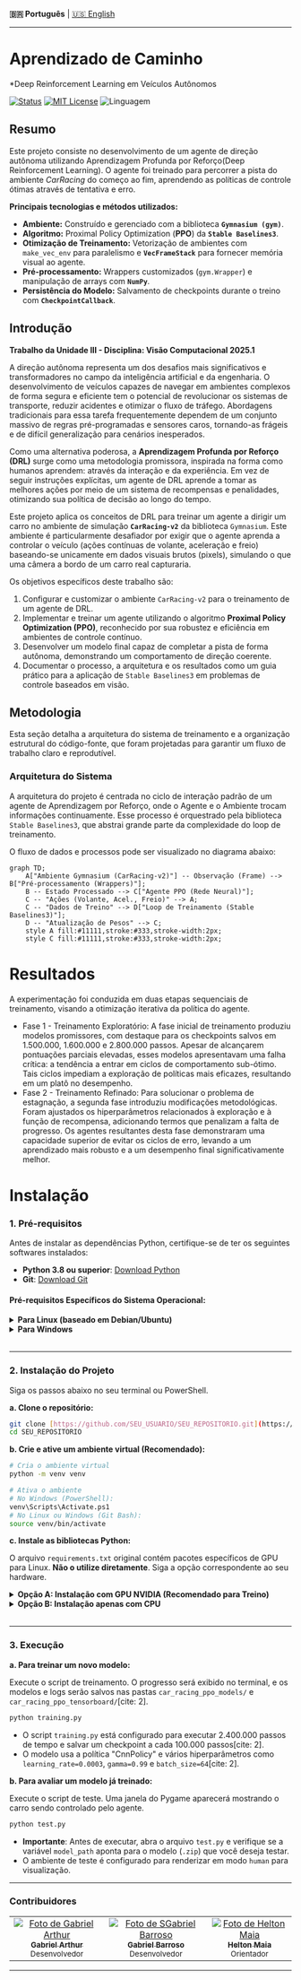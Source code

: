 **🇧🇷 Português** | [🇺🇸 English](README.en.md)
***

# Aprendizado de Caminho
*Deep Reinforcement Learning em Veículos Autônomos

[![Status](https://github.com/barrosocode/car_training/actions/workflows/blank.yml/badge.svg)](https://github.com/barrosocode/car_training/actions/workflows/blank.yml) [![MIT License](https://img.shields.io/badge/License-MIT-yellow.svg)](https://github.com/barrosocode/car_training/blob/main/LICENSE) ![Linguagem](https://img.shields.io/github/languages/top/barrosocode/car_training)

## Resumo

Este projeto consiste no desenvolvimento de um agente de direção autônoma utilizando Aprendizagem Profunda por Reforço(Deep Reinforcement Learning). O agente foi treinado para percorrer a pista do ambiente *CarRacing* do começo ao fim, aprendendo as políticas de controle ótimas através de tentativa e erro.

**Principais tecnologias e métodos utilizados:**

* **Ambiente:** Construído e gerenciado com a biblioteca **`Gymnasium (gym)`**.
* **Algoritmo:** Proximal Policy Optimization (**PPO**) da **`Stable Baselines3`**.
* **Otimização de Treinamento:** Vetorização de ambientes com `make_vec_env` para paralelismo e **`VecFrameStack`** para fornecer memória visual ao agente.
* **Pré-processamento:** Wrappers customizados (`gym.Wrapper`) e manipulação de arrays com **`NumPy`**.
* **Persistência do Modelo:** Salvamento de checkpoints durante o treino com **`CheckpointCallback`**.

## Introdução
**Trabalho da Unidade III - Disciplina: Visão Computacional 2025.1**

A direção autônoma representa um dos desafios mais significativos e transformadores no campo da inteligência artificial e da engenharia. O desenvolvimento de veículos capazes de navegar em ambientes complexos de forma segura e eficiente tem o potencial de revolucionar os sistemas de transporte, reduzir acidentes e otimizar o fluxo de tráfego. Abordagens tradicionais para essa tarefa frequentemente dependem de um conjunto massivo de regras pré-programadas e sensores caros, tornando-as frágeis e de difícil generalização para cenários inesperados.

Como uma alternativa poderosa, a **Aprendizagem Profunda por Reforço (DRL)** surge como uma metodologia promissora, inspirada na forma como humanos aprendem: através da interação e da experiência. Em vez de seguir instruções explícitas, um agente de DRL aprende a tomar as melhores ações por meio de um sistema de recompensas e penalidades, otimizando sua política de decisão ao longo do tempo.

Este projeto aplica os conceitos de DRL para treinar um agente a dirigir um carro no ambiente de simulação **`CarRacing-v2`** da biblioteca `Gymnasium`. Este ambiente é particularmente desafiador por exigir que o agente aprenda a controlar o veículo (ações contínuas de volante, aceleração e freio) baseando-se unicamente em dados visuais brutos (pixels), simulando o que uma câmera a bordo de um carro real capturaria.

Os objetivos específicos deste trabalho são:
1.  Configurar e customizar o ambiente `CarRacing-v2` para o treinamento de um agente de DRL.
2.  Implementar e treinar um agente utilizando o algoritmo **Proximal Policy Optimization (PPO)**, reconhecido por sua robustez e eficiência em ambientes de controle contínuo.
3.  Desenvolver um modelo final capaz de completar a pista de forma autônoma, demonstrando um comportamento de direção coerente.
4.  Documentar o processo, a arquitetura e os resultados como um guia prático para a aplicação de `Stable Baselines3` em problemas de controle baseados em visão.

## Metodologia

Esta seção detalha a arquitetura do sistema de treinamento e a organização estrutural do código-fonte, que foram projetadas para garantir um fluxo de trabalho claro e reprodutível.

### Arquitetura do Sistema

A arquitetura do projeto é centrada no ciclo de interação padrão de um agente de Aprendizagem por Reforço, onde o Agente e o Ambiente trocam informações continuamente. Esse processo é orquestrado pela biblioteca `Stable Baselines3`, que abstrai grande parte da complexidade do loop de treinamento.

O fluxo de dados e processos pode ser visualizado no diagrama abaixo:

````mermaid
graph TD;
    A["Ambiente Gymnasium (CarRacing-v2)"] -- Observação (Frame) --> B["Pré-processamento (Wrappers)"];
    B -- Estado Processado --> C["Agente PPO (Rede Neural)"];
    C -- "Ações (Volante, Acel., Freio)" --> A;
    C -- "Dados de Treino" --> D["Loop de Treinamento (Stable Baselines3)"];
    D -- "Atualização de Pesos" --> C;
    style A fill:#11111,stroke:#333,stroke-width:2px;
    style C fill:#11111,stroke:#333,stroke-width:2px;
````


# Resultados
A experimentação foi conduzida em duas etapas sequenciais de treinamento, visando a otimização iterativa da política do agente.
- Fase 1 - Treinamento Exploratório: A fase inicial de treinamento produziu modelos promissores, com destaque para os checkpoints salvos em 1.500.000, 1.600.000 e 2.800.000 passos. Apesar de alcançarem pontuações parciais elevadas, esses modelos apresentavam uma falha crítica: a tendência a entrar em ciclos de comportamento sub-ótimo. Tais ciclos impediam a exploração de políticas mais eficazes, resultando em um platô no desempenho.
- Fase 2 - Treinamento Refinado: Para solucionar o problema de estagnação, a segunda fase introduziu modificações metodológicas. Foram ajustados os hiperparâmetros relacionados à exploração e à função de recompensa, adicionando termos que penalizam a falta de progresso. Os agentes resultantes desta fase demonstraram uma capacidade superior de evitar os ciclos de erro, levando a um aprendizado mais robusto e a um desempenho final significativamente melhor.

# Instalação
### 1. Pré-requisitos

Antes de instalar as dependências Python, certifique-se de ter os seguintes softwares instalados:

* **Python 3.8 ou superior**: [Download Python](https://www.python.org/downloads/)
* **Git**: [Download Git](https://git-scm.com/downloads/)

#### **Pré-requisitos Específicos do Sistema Operacional:**

<details>
<summary><strong>Para Linux (baseado em Debian/Ubuntu)</strong></summary>

Você precisará das ferramentas de compilação essenciais e da biblioteca SWIG, que são dependências para o ambiente `CarRacing`.

```bash
sudo apt-get update
sudo apt-get install -y build-essential swig
```
</details>

<details>
<summary><strong>Para Windows</strong></summary>

A instalação no Windows requer algumas ferramentas de compilação C++ para a biblioteca `Box2D`.

1.  **Microsoft C++ Build Tools**:
    * Faça o download do [Visual Studio Installer](https://visualstudio.microsoft.com/visual-cpp-build-tools/).
    * Execute o instalador e, na aba "Cargas de Trabalho", selecione a opção **"Desenvolvimento para desktop com C++"**.
    * Prossiga com a instalação.

2.  **SWIG**:
    * Faça o download do **SWIG for Windows** (procure por `swigwin`) no [site oficial](http://swig.org/download.html).
    * Descompacte o arquivo (ex: em `C:\swigwin`).
    * Adicione a pasta descompactada ao **PATH** do seu sistema para que o `pip` possa encontrá-la.
        * Pesquise por "Editar as variáveis de ambiente do sistema" no Windows.
        * Clique em "Variáveis de Ambiente...".
        * Na seção "Variáveis do sistema", selecione a variável `Path` e clique em "Editar".
        * Clique em "Novo" e adicione o caminho para a pasta do SWIG (ex: `C:\swigwin`).
</details>
<br>

---

### 2. Instalação do Projeto

Siga os passos abaixo no seu terminal ou PowerShell.

**a. Clone o repositório:**
```bash
git clone [https://github.com/SEU_USUARIO/SEU_REPOSITORIO.git](https://github.com/SEU_USUARIO/SEU_REPOSITORIO.git)
cd SEU_REPOSITORIO
```

**b. Crie e ative um ambiente virtual (Recomendado):**
```bash
# Cria o ambiente virtual
python -m venv venv

# Ativa o ambiente
# No Windows (PowerShell):
venv\Scripts\Activate.ps1
# No Linux ou Windows (Git Bash):
source venv/bin/activate
```

**c. Instale as bibliotecas Python:**

O arquivo `requirements.txt` original contém pacotes específicos de GPU para Linux. **Não o utilize diretamente**. Siga a opção correspondente ao seu hardware.

<details>
<summary><strong>Opção A: Instalação com GPU NVIDIA (Recomendado para Treino)</strong></summary>

Esta opção utiliza a aceleração da sua placa de vídeo NVIDIA para um treinamento muito mais rápido.

1.  **Instale o PyTorch com suporte a CUDA:**
    Visite o [site oficial do PyTorch](https://pytorch.org/get-started/locally/) para obter o comando de instalação exato para sua versão do CUDA. Para CUDA 12.1, o comando geralmente é:
    ```bash
    pip install torch torchvision torchaudio --index-url [https://download.pytorch.org/whl/cu121](https://download.pytorch.org/whl/cu121)
    ```

2.  **Instale as outras dependências:**
    ```bash
    pip install stable_baselines3[extra] gymnasium[box2d] tensorboard
    ```
    * `stable_baselines3[extra]` instala a biblioteca com suas dependências comuns.
    * `gymnasium[box2d]` garante a instalação correta do ambiente `CarRacing`.

</details>

<details>
<summary><strong>Opção B: Instalação apenas com CPU</strong></summary>

Use esta opção se você não tem uma placa de vídeo NVIDIA ou não deseja configurar o CUDA. O treinamento será significativamente mais lento.

1.  **Instale a versão CPU do PyTorch:**
    ```bash
    pip install torch torchvision torchaudio
    ```

2.  **Instale as outras dependências:**
    ```bash
    pip install stable_baselines3[extra] gymnasium[box2d] tensorboard
    ```
</details>
<br>

---

### 3. Execução

**a. Para treinar um novo modelo:**

Execute o script de treinamento. O progresso será exibido no terminal, e os modelos e logs serão salvos nas pastas `car_racing_ppo_models/` e `car_racing_ppo_tensorboard/`[cite: 2].
```bash
python training.py
```
* O script `training.py` está configurado para executar 2.400.000 passos de tempo e salvar um checkpoint a cada 100.000 passos[cite: 2].
* O modelo usa a política "CnnPolicy" e vários hiperparâmetros como `learning_rate=0.0003`, `gamma=0.99` e `batch_size=64`[cite: 2].

**b. Para avaliar um modelo já treinado:**

Execute o script de teste. Uma janela do Pygame aparecerá mostrando o carro sendo controlado pelo agente.
```bash
python test.py
```
* **Importante**: Antes de executar, abra o arquivo `test.py` e verifique se a variável `model_path` aponta para o modelo (`.zip`) que você deseja testar.
* O ambiente de teste é configurado para renderizar em modo `human` para visualização.

---

### Contribuidores

<table>
  <tr>
    <td align="center">
      <a href="https://github.com/Ag0ds"><img src="https://github.com/Ag0ds.png?size=100" alt="Foto de Gabriel Arthur"/><br/><sub><b>Gabriel Arthur</b></sub></a><br/><sub>Desenvolvedor</sub>
    </td>
    <td align="center">
        <a href="https://github.com/barrosocode"><img src="https://github.com/barrosocode.png?size=100" alt="Foto de SGabriel Barroso"/><br/><sub><b>Gabriel Barroso</b></sub></a><br/><sub>Desenvolvedor</sub>
    </td>
    <td align="center">
        <a href="https://github.com/heltonmaia"><img src="https://github.com/heltonmaia.png?size=100" alt="Foto de Helton Maia"/><br/><sub><b>Helton Maia</b></sub></a><br/><sub>Orientador</sub>
    </td>
  </tr>
</table>

---
